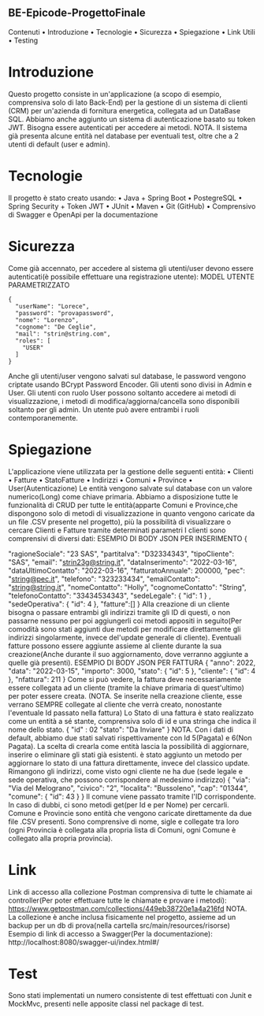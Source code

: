 ## BE-Epicode-ProgettoFinale
Contenuti
•	Introduzione
•	Tecnologie
•	Sicurezza
•	Spiegazione
•	Link Utili
•	Testing
# Introduzione
Questo progetto consiste in un'applicazione (a scopo di esempio, comprensiva solo di lato Back-End) per la gestione di un sistema di clienti (CRM) per un'azienda di fornitura energetica, collegata ad un DataBase SQL.
Abbiamo anche aggiunto un sistema di autenticazione basato su token JWT. Bisogna essere autenticati per accedere ai metodi. NOTA. Il sistema già presenta alcune entità nel database per eventuali test, oltre che a 2 utenti di default (user e admin).
# Tecnologie
Il progetto è stato creato usando:
•	Java + Spring Boot
•	PostegreSQL
•	Spring Security + Token JWT
•	JUnit
•	Maven
•	Git (GitHub)
•	Comprensivo di Swagger e OpenApi per la documentazione
# Sicurezza
Come già accennato, per accedere al sistema gli utenti/user devono essere autenticati(è possibile effettuare una registrazione utente):
MODEL UTENTE PARAMETRIZZATO
```
{
  "userName": "Lorece",
  "password": "provapassword",
  "nome": "Lorenzo",
  "cognome": "De Ceglie",
  "mail": "strin@string.com",
  "roles": [
    "USER"
  ]
}
```

Anche gli utenti/user vengono salvati sul database, le password vengono criptate usando BCrypt Password Encoder.
Gli utenti sono divisi in Admin e User. Gli utenti con ruolo User possono soltanto accedere ai metodi di visualizzazione, i metodi di modifica/aggiorna/cancella sono disponibili soltanto per gli admin. Un utente può avere entrambi i ruoli contemporanemente.
# Spiegazione
L'applicazione viene utilizzata per la gestione delle seguenti entità:
•	Clienti
•	Fatture
•	StatoFatture
•	Indirizzi
•	Comuni
•	Province
•	User(Autenticazione)
Le entità vengono salvate sul database con un valore numerico(Long) come chiave primaria.
Abbiamo a disposizione tutte le funzionalità di CRUD per tutte le entità(apparte Comuni e Province,che dispongono solo di metodi di visualizzazione in quanto vengono caricate da un file .CSV presente nel progetto), più la possibilità di visualizzare o cercare Clienti e Fatture tramite determinati parametri
I clienti sono comprensivi di diversi dati:
ESEMPIO DI BODY JSON PER INSERIMENTO
{
   
  "ragioneSociale": "23 SAS",
  "partitaIva": "D32334343",
  "tipoCliente": "SAS",
  "email": "strin23g@string.it",
  "dataInserimento": "2022-03-16",
  "dataUltimoContatto": "2022-03-16",
  "fatturatoAnnuale": 200000,
  "pec": "string@pec.it",
  "telefono": "323233434",
  "emailContatto": "string@string.it",
  "nomeContatto": "Holly",
  "cognomeContatto": "String",
  "telefonoContatto": "33434534343",
  "sedeLegale": {
    "id": 1
    }
  ,
  "sedeOperativa": {
    "id": 4
    },
  "fatture":[]
}
Alla creazione di un cliente bisogna o passare entrambi gli indirizzi tramite gli ID di questi, o non passarne nessuno per poi aggiungerli coi metodi appositi in seguito(Per comodità sono stati aggiunti due metodi per modificare direttamente gli indirizzi singolarmente, invece del'update generale di cliente).
Eventuali fatture possono essere aggiunte assieme al cliente durante la sua creazione(Anche durante il suo aggiornamento, dove verranno aggiunte a quelle già presenti).
ESEMPIO DI BODY JSON PER FATTURA
{
  "anno": 2022,
  "data": "2022-03-15",
  "importo": 3000,
  "stato": {
    "id": 5
  },
  "cliente": {
    "id": 4
  },
    "nfattura": 211
  }
Come si può vedere, la fattura deve necessariamente essere collegata ad un cliente (tramite la chiave primaria di quest'ultimo) per poter essere creata.
(NOTA. Se inserite nella creazione cliente, esse verrano SEMPRE collegate al cliente che verrà creato, nonostante l'eventuale Id passato nella fattura)
Lo Stato di una fattura è stato realizzato come un entità a sé stante, comprensiva solo di id e una stringa che indica il nome dello stato.
{
  "id" : 02
  "stato": "Da Inviare"
}
NOTA. Con i dati di default, abbiamo due stati salvati rispettivamente con Id 5(Pagata) e 6(Non Pagata). La scelta di crearla come entità lascia la possibilità di aggiornare, inserire o eliminare gli stati già esistenti. è stato aggiunto un metodo per aggiornare lo stato di una fattura direttamente, invece del classico update.
Rimangono gli indirizzi, come visto ogni cliente ne ha due (sede legale e sede operativa, che possono corrispondere al medesimo indirizzo)
{
  "via": "Via del Melograno",
  "civico": "2",
  "localita": "Bussoleno",
  "cap": "01344",
  "comune": {
    "id": 43
  }
}
Il comune viene passato tramite l'ID corrispondente. In caso di dubbi, ci sono metodi get(per Id e per Nome) per cercarli.
Comune e Provincie sono entità che vengono caricate direttamente da due file .CSV presenti. Sono comprensive di nome, sigle e collegate tra loro (ogni Provincia è collegata alla propria lista di Comuni, ogni Comune è collegato alla propria provincia).
# Link
Link di accesso alla collezione Postman comprensiva di tutte le chiamate ai controller(Per poter effettuare tutte le chiamate e provare i metodi): https://www.getpostman.com/collections/449eb38720e1a4a216fd
NOTA. La collezione è anche inclusa fisicamente nel progetto, assieme ad un backup per un db di prova(nella cartella src/main/resources/risorse)
Esempio di link di accesso a Swagger(Per la documentazione): http://localhost:8080/swagger-ui/index.html#/
# Test
Sono stati implementati un numero consistente di test effettuati con Junit e MockMvc, presenti nelle apposite classi nel package di test.
